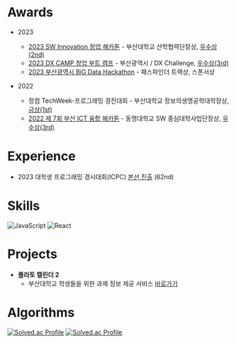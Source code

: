 # Awards

- 2023

  - [2023 SW Innovation 창업 해카톤](https://github.com/PNU-ChatZip/SW_innovation_App) - 부산대학교 산학협력단장상, [우수상(2nd)](images/2023-sw-innovation.jpg)
  - [2023 DX CAMP 창업 부트 캠프](https://github.com/PNU-ChatZip/DX_Sprint_Frontend) - 부산광역시 / DX Challenge, [우수상(3rd)](images/2023-dx-camp.jpg)
  - [2023 부산광역시 BiG Data Hackathon](https://github.com/PNU-ChatZip/BiG_Data_Hakathon_ChatZip) - 패스파인더 트랙상, 스폰서상

- 2022
  - 정컴 TechWeek-프로그래밍 경진대회 - 부산대학교 정보의생명공학대학장상, [금상(1st)](images/2022-techweek.jpg)
  - [2022 제 7회 부산 ICT 융합 해카톤](https://github.com/zune2222/Busan_7th_ICT_Hackathon_1978_BackEnd) - 동명대학교 SW 중심대학사업단장상, [우수상(3rd)](images/2022-busan-ict-7.jpg)

# Experience

- 2023 대학생 프로그래밍 경시대회(ICPC) [본선 진출](images/2023-icpc.png) (62nd)

# Skills

![JavaScript](https://img.shields.io/badge/JavaScript-F7DF1E?style=flat-square&logo=javascript&logoColor=white)
![React](https://img.shields.io/badge/React-61DAFB?style=flat-square&logo=react&logoColor=white)

# Projects

- **플라토 캘린더 2**
  - 부산대학교 학생들을 위한 과제 정보 제공 서비스 [바로가기](https://chromewebstore.google.com/detail/plato-calendar-2/enpgcofknkhbihhookpjdblbfggnahgf?hl=ko&authuser=0)

# Algorithms

[![Solved.ac Profile](http://mazassumnida.wtf/api/v2/generate_badge?boj=hdh4952)](https://solved.ac/hdh4952/)
[![Solved.ac Profile](http://mazassumnida.wtf/api/v2/generate_badge?boj=daehee)](https://solved.ac/daehee/)
